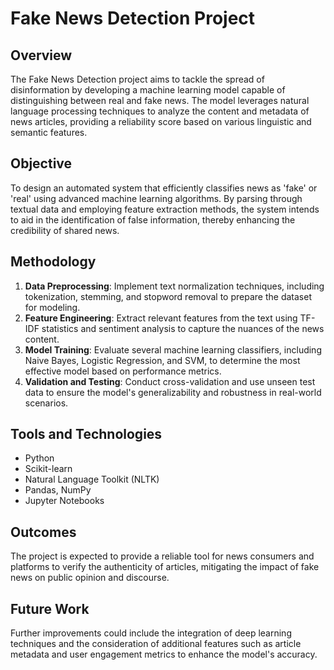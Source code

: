 # Fake News Detection Project

## Overview
The Fake News Detection project aims to tackle the spread of disinformation by developing a machine learning model capable of distinguishing between real and fake news. The model leverages natural language processing techniques to analyze the content and metadata of news articles, providing a reliability score based on various linguistic and semantic features.

## Objective
To design an automated system that efficiently classifies news as 'fake' or 'real' using advanced machine learning algorithms. By parsing through textual data and employing feature extraction methods, the system intends to aid in the identification of false information, thereby enhancing the credibility of shared news.

## Methodology
1. **Data Preprocessing**: Implement text normalization techniques, including tokenization, stemming, and stopword removal to prepare the dataset for modeling.
2. **Feature Engineering**: Extract relevant features from the text using TF-IDF statistics and sentiment analysis to capture the nuances of the news content.
3. **Model Training**: Evaluate several machine learning classifiers, including Naive Bayes, Logistic Regression, and SVM, to determine the most effective model based on performance metrics.
4. **Validation and Testing**: Conduct cross-validation and use unseen test data to ensure the model's generalizability and robustness in real-world scenarios.

## Tools and Technologies
- Python
- Scikit-learn
- Natural Language Toolkit (NLTK)
- Pandas, NumPy
- Jupyter Notebooks

## Outcomes
The project is expected to provide a reliable tool for news consumers and platforms to verify the authenticity of articles, mitigating the impact of fake news on public opinion and discourse.

## Future Work
Further improvements could include the integration of deep learning techniques and the consideration of additional features such as article metadata and user engagement metrics to enhance the model's accuracy.
